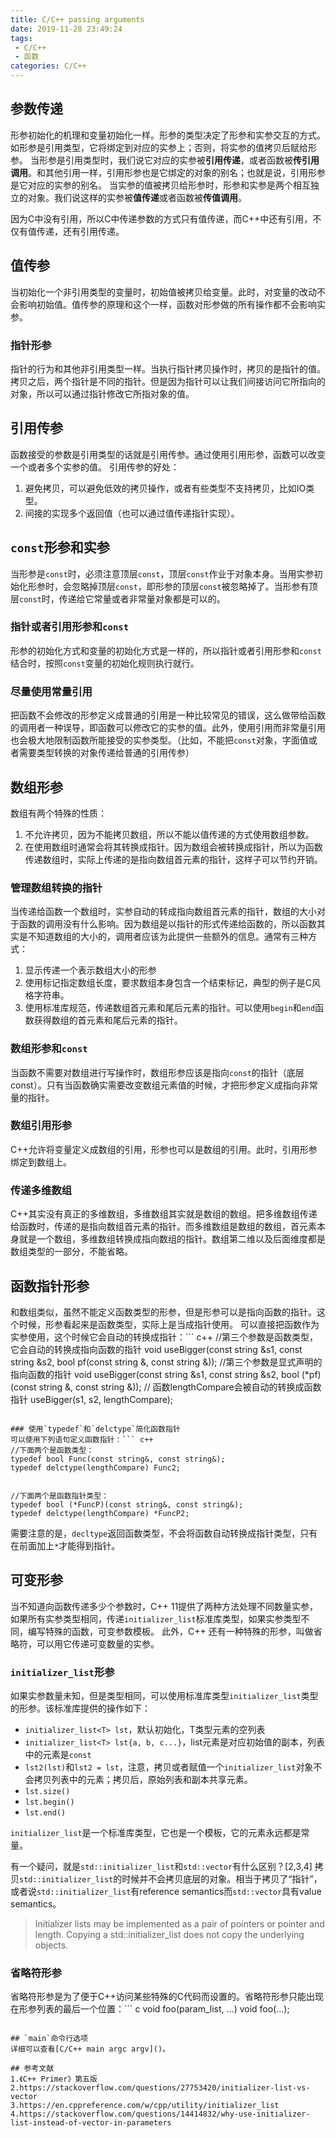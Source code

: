 ```yaml
---
title: C/C++ passing arguments
date: 2019-11-28 23:49:24
tags:
 - C/C++
 - 函数
categories: C/C++
---
```


## 参数传递
形参初始化的机理和变量初始化一样。形参的类型决定了形参和实参交互的方式。如形参是引用类型，它将绑定到对应的实参上；否则，将实参的值拷贝后赋给形参。
当形参是引用类型时，我们说它对应的实参被**引用传递**，或者函数被**传引用调用**。和其他引用一样，引用形参也是它绑定的对象的别名；也就是说，引用形参是它对应的实参的别名。
当实参的值被拷贝给形参时，形参和实参是两个相互独立的对象。我们说这样的实参被**值传递**或者函数被**传值调用**。

因为C中没有引用，所以C中传递参数的方式只有值传递，而C++中还有引用，不仅有值传递，还有引用传递。

## 值传参
当初始化一个非引用类型的变量时，初始值被拷贝给变量。此时，对变量的改动不会影响初始值。值传参的原理和这个一样，函数对形参做的所有操作都不会影响实参。

### 指针形参
指针的行为和其他非引用类型一样。当执行指针拷贝操作时，拷贝的是指针的值。拷贝之后，两个指针是不同的指针。但是因为指针可以让我们间接访问它所指向的对象，所以可以通过指针修改它所指对象的值。

## 引用传参
函数接受的参数是引用类型的话就是引用传参。通过使用引用形参，函数可以改变一个或者多个实参的值。
引用传参的好处：
1. 避免拷贝，可以避免低效的拷贝操作，或者有些类型不支持拷贝，比如IO类型。
2. 间接的实现多个返回值（也可以通过值传递指针实现）。

## `const`形参和实参
当形参是`const`时，必须注意顶层`const`，顶层`const`作业于对象本身。当用实参初始化形参时，会忽略掉顶层`const`，即形参的顶层`const`被忽略掉了。当形参有顶层`const`时，传递给它常量或者非常量对象都是可以的。

### 指针或者引用形参和`const`
形参的初始化方式和变量的初始化方式是一样的，所以指针或者引用形参和`const`结合时，按照`const`变量的初始化规则执行就行。

### 尽量使用常量引用
把函数不会修改的形参定义成普通的引用是一种比较常见的错误，这么做带给函数的调用者一种误导，即函数可以修改它的实参的值。此外，使用引用而非常量引用也会极大地限制函数所能接受的实参类型。（比如，不能把`const`对象，字面值或者需要类型转换的对象传递给普通的引用传参）

## 数组形参
数组有两个特殊的性质：
1. 不允许拷贝，因为不能拷贝数组，所以不能以值传递的方式使用数组参数。
2. 在使用数组时通常会将其转换成指针。因为数组会被转换成指针，所以为函数传递数组时，实际上传递的是指向数组首元素的指针，这样子可以节约开销。

### 管理数组转换的指针
当传递给函数一个数组时，实参自动的转成指向数组首元素的指针，数组的大小对于函数的调用没有什么影响。因为数组是以指针的形式传递给函数的，所以函数其实是不知道数组的大小的，调用者应该为此提供一些额外的信息。通常有三种方式：
1. 显示传递一个表示数组大小的形参
2. 使用标记指定数组长度，要求数组本身包含一个结束标记，典型的例子是C风格字符串。
3. 使用标准库规范，传递数组首元素和尾后元素的指针。可以使用`begin`和`end`函数获得数组的首元素和尾后元素的指针。

### 数组形参和`const`
当函数不需要对数组进行写操作时，数组形参应该是指向`const`的指针（底层const）。只有当函数确实需要改变数组元素值的时候，才把形参定义成指向非常量的指针。

### 数组引用形参
C++允许将变量定义成数组的引用，形参也可以是数组的引用。此时，引用形参绑定到数组上。

### 传递多维数组
C++其实没有真正的多维数组，多维数组其实就是数组的数组。把多维数组传递给函数时，传递的是指向数组首元素的指针。而多维数组是数组的数组，首元素本身就是一个数组，多维数组转换成指向数组的指针。数组第二维以及后面维度都是数组类型的一部分，不能省略。

## 函数指针形参
和数组类似，虽然不能定义函数类型的形参，但是形参可以是指向函数的指针。这个时候，形参看起来是函数类型，实际上是当成指针使用。
可以直接把函数作为实参使用，这个时候它会自动的转换成指针：``` c++
//第三个参数是函数类型，它会自动的转换成指向函数的指针
void useBigger(const string &s1, const string &s2, bool pf(const string &, const string &));
//第三个参数是显式声明的指向函数的指针
void useBigger(const string &s1, const string &s2, bool (*pf)(const string &, const string &));
// 函数lengthCompare会被自动的转换成函数指针
useBigger(s1, s2, lengthCompare);
```

### 使用`typedef`和`delctype`简化函数指针
可以使用下列语句定义函数指针：``` c++
//下面两个是函数类型：
typedef bool Func(const string&, const string&);
typedef delctype(lengthCompare) Func2; 


//下面两个是函数指针类型：
typedef bool (*FuncP)(const string&, const string&);
typedef delctype(lengthCompare) *FuncP2; 
```

需要注意的是，`decltype`返回函数类型，不会将函数自动转换成指针类型，只有在前面加上`*`才能得到指针。




## 可变形参
当不知道向函数传递多少个参数时，C++ 11提供了两种方法处理不同数量实参，如果所有实参类型相同，传递`initializer_list`标准库类型，如果实参类型不同，编写特殊的函数，可变参数模板。
此外，C++ 还有一种特殊的形参，叫做省略符，可以用它传递可变数量的实参。

### `initializer_list`形参
如果实参数量未知，但是类型相同，可以使用标准库类型`initializer_list`类型的形参。该标准库提供的操作如下：
- `initializer_list<T> lst`，默认初始化，T类型元素的空列表
- `initializer_list<T> lst{a, b, c...}`，list元素是对应初始值的副本，列表中的元素是`const`
- `lst2(lst)`和`lst2 = lst`，注意，拷贝或者赋值一个`initializer_list`对象不会拷贝列表中的元素；拷贝后，原始列表和副本共享元素。
- `lst.size()`
- `lst.begin()`
- `lst.end()`

`initializer_list`是一个标准库类型，它也是一个模板，它的元素永远都是常量。

有一个疑问，就是`std::initializer_list`和`std::vector`有什么区别？[2,3,4]
拷贝`std::initializer_list`的时候并不会拷贝底层的对象。相当于拷贝了“指针”，或者说`std::initializer_list`有reference semantics而`std::vector`具有value semantics。
> Initializer lists may be implemented as a pair of pointers or pointer and length. Copying a std::initializer_list does not copy the underlying objects.

### 省略符形参
省略符形参是为了便于C++访问某些特殊的C代码而设置的。省略符形参只能出现在形参列表的最后一个位置：``` c
void foo(param_list, ...)
void foo(...);
```

## `main`命令行选项
详细可以查看[C/C++ main argc argv]()。

## 参考文献
1.《C++ Primer》第五版
2.https://stackoverflow.com/questions/27753420/initializer-list-vs-vector
3.https://en.cppreference.com/w/cpp/utility/initializer_list
4.https://stackoverflow.com/questions/14414832/why-use-initializer-list-instead-of-vector-in-parameters
